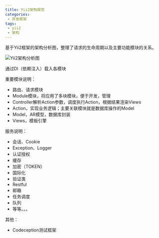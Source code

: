 ```yaml
---
title: Yii2架构探究
categories:
 - 开发框架
tags:
 - yii2
 - 架构
---
```


基于Yii2框架的架构分析图，整理了请求的生命周期以及主要功能模块的关系。

![Yii2架构分析图](https://static.zgjian.cc/post/581fd4d43e76f.png-waterMark?v=11 "Yii2架构分析图")

通过DI（依赖注入）载入各模块

重要模块说明：
- 路由、请求模块
- Module模块，将应用了多块模块，便于开发，管理
- Controller解析Action参数，调度执行Action，根据结果渲染Views
- Action，实现业务逻辑；主要关联模块就是数据库操作的Model
- Model，AR模型，数据库封装
- Views，模板引擎

服务说明：
- 会话、Cookie
- Exception、Logger
- 认证授权
- 缓存
- 加密（TOKEN）
- 国际化
- 验证类
- Restful
- 邮箱
- 任务调度
- 队列
- 等等。。。


其他：
- Codeception测试框架
